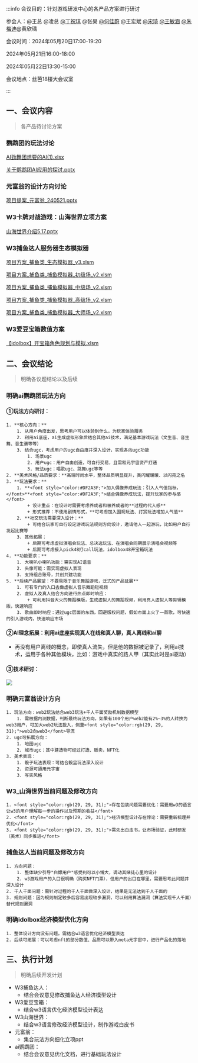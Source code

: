 :::info
会议目的：针对游戏研发中心的各产品方案进行研讨

参会人：@王总 @凌总  [@丁祝琪](undefined/dingzhuqi) @张昊 [@何佳蔚](undefined/littleorange-8k8nt) @王宏斌 [@宋琦](undefined/j3k2kgpk) [@王敏涵](undefined/cookie-ylrqq) [@朱梅迪](undefined/qwbzkhdh)@黄欣瑀

会议时间：2024年05月20日17:00-19:20

   2024年05月21日16:00-18:00

   2024年05月22日13:30-15:00

会议地点：丝芭18楼大会议室

:::

## 一、会议内容 
> 各产品待讨论方案
>

### 鹦鹉团的玩法讨论
[AI劲舞团想要的AI(1).xlsx](https://snh48group.yuque.com/attachments/yuque/0/2024/xlsx/12926950/1716275850032-3249e81a-f68f-4635-a744-103a126cd1e2.xlsx)

[关于鹦鹉团AI应用的探讨.pptx](https://snh48group.yuque.com/attachments/yuque/0/2024/pptx/12926950/1716370954830-a55dfb83-d64a-425f-bfb5-4180ad428ca6.pptx)

### 元富翁的设计方向讨论
[项目提案_元富翁_240521.pptx](https://snh48group.yuque.com/attachments/yuque/0/2024/pptx/12926950/1716370930065-5c3d667e-9012-429b-8d39-2535b53641a4.pptx)

### W3卡牌对战游戏：山海世界立项方案
[山海世界介绍5.17.pptx](https://snh48group.yuque.com/attachments/yuque/0/2024/pptx/12926950/1716275737720-01119435-47c2-435c-94ad-e5b7671a00f3.pptx)

### W3捕鱼达人服务器生态模拟器  
[项目方案_捕鱼类_生态模拟器_v3.xlsm](https://snh48group.yuque.com/attachments/yuque/0/2024/xlsm/12926950/1716274552630-62489cee-2a12-4a87-96ac-6b6d598f7188.xlsm)

[项目方案_捕鱼类_捕鱼模拟器_初级场_v2.xlsm](https://snh48group.yuque.com/attachments/yuque/0/2024/xlsm/12926950/1716275684089-20a0183a-85b8-4f64-9b4a-cea5b540df31.xlsm)

[项目方案_捕鱼类_捕鱼模拟器_中级场_v2.xlsm](https://snh48group.yuque.com/attachments/yuque/0/2024/xlsm/12926950/1716275700696-f0de8cac-05d1-424d-9125-ea06ded853f0.xlsm)

[项目方案_捕鱼类_捕鱼模拟器_高级场_v2.xlsm](https://snh48group.yuque.com/attachments/yuque/0/2024/xlsm/12926950/1716275696638-f944a8a4-6147-435e-8ae5-71f3dc2a686e.xlsm)

[项目方案_捕鱼类_捕鱼模拟器_大师场_v2.xlsm](https://snh48group.yuque.com/attachments/yuque/0/2024/xlsm/12926950/1716275686347-5787ad12-683b-4f50-b0b3-6273ea0cf773.xlsm)

### W3爱豆宝箱数值方案
[【idolbox】开宝箱角色规划与模拟.xlsm](https://snh48group.yuque.com/attachments/yuque/0/2024/xlsm/12926950/1716275679774-312d8f02-6319-41d0-8a86-0de01275479a.xlsm)

## 二、会议结论
> 明确各议题结论以及后续
>

### 明确ai鹦鹉团玩法方向
#### ①玩法方向研讨：
    1. **核心方向：**
        1. 从用户角度出发，思考用户可以体验到什么，为玩家体验服务
        2. 利用ai底座，ai生成虚拟形象后结合其他ai技术，满足基本游戏玩法（文生音、音生舞、音生谱等等）
        3. 结合ugc，考虑用户的ugc自由度并深入设计，实现各向ugc功能
            1. 场景ugc
            2. 用户ugc：用户自由创造，可自行交易，且需和元宇宙资产打通
            3. 玩法ugc：唱歌ugc、跳舞ugc等等
    2. **美术风格/品质要求：**高端时尚水平，整体品质明显提升，类闪耀暖暖、以闪亮之名
    3. **玩法要求：**
        1. **<font style="color:#DF2A3F;">加入偶像养成玩法：引入人气值指标，</font>**<font style="color:#DF2A3F;">结合偶像养成玩法，提升玩家的参与感</font>
            + 设计重点：在设计时需要考虑养成者和被养成者的**过程的代入感**
            + 形式推荐：不使用剧情形式，**可考虑加入围观玩法、打赏玩法增加人气值**
        2. **社交玩法需要深入设计：**
            + 可结合玩家可自行设定游戏玩法规则方向设计，邀请他人一起游玩，比如用户自行发起比赛等
        3. 其他拓展：
            + 后期可考虑虚拟演唱会玩法、总决选玩法、在演唱会同期展示演唱会视频等
            + 后期可考虑接入pick48打call玩法，idolbox48开宝箱玩法
    4. **功能要求：**
        1. 大喇叭小喇叭功能：需实现AI语音
        2. 头像可能：需实现虚拟人表现
        3. 支持组合账号，共创共建功能
    5. **后续产品展望：不要局限于音乐舞蹈游戏，泛式的产品延展**
        1. 可有专门的入口去做虚拟人音乐舞蹈短视频
        2. 虚拟人及真人结合方向进行热点即时响应：
            + 可利用抖音大火的舞蹈模版，生成虚拟人的舞蹈视频，利用真人虚拟人等剪辑模版，快速响应
        3. 歌曲即时响应：通过ugc层面的东西，回避版权问题，假如市面上火了一首歌，可快速的引入游戏内，快速响应市场

#### ②AI理念拓展：利用ai底座实现真人在线和真人聊，真人离线和ai聊
+ 再没有用户离线的概念，即使真人流失，但是他的数据被记录了，利用ai技术，运用于各种其他模块，比如：游戏中真实的路人甲（其实此时是ai驱动）

#### ③技术研讨：
![](https://cdn.nlark.com/yuque/0/2024/jpeg/12926950/1716378844363-831c7623-325f-4f65-9305-34555b6079a5.jpeg)

### 明确元富翁设计方向
    1. 玩法方向：web2玩法结合web3玩法+千人千面奖励机制数据模型
        1. 需根据内测数据，判断最终玩法方向，如果有100个用户web2能有2%~3%的人转换为web3用户，可加大web2玩法投入，侧重<font style="color:rgb(29, 29, 31);">web2向web3</font>导流
    2. ugc可拓展方向：
        1. 地图ugc
        2. 城市ugc：其中建造物可经过打造、贩卖，NFT化
    3. 美术表现：
        1. 骰子玩法表现：可结合骰盅玩法深入设计 
        2. 资源可通用元宇宙
        3. 写实风格

### W3_山海世界当前问题及修改方向
    1. <font style="color:rgb(29, 29, 31);">存在包装问题需要优化：需要用w3的语言让w3的用户理解每一步的操作以及预期的收益</font>
    2. <font style="color:rgb(29, 29, 31);">经济模型设计存在悖论：需要重新梳理并优化</font>
    3. <font style="color:rgb(29, 29, 31);">需先出白皮书，让市场验证，此时研发（美术）同步推进</font>

### 捕鱼达人当前问题及修改方向
    1. 方向问题：
        1. 整体缺少引导"白嫖用户"感受到可以小博大，调动其赌徒心里的设计
        2. w3游戏用户的入口很明确（购买NFT门票），但用户的出口在哪里，需要思考此问题并深入设计
    2. 千人千面问题：需针对过程的千人千面做深入设计，结果是无法达到千人千面的
    3. 规则问题：因为规则制定较多后容易出现较多漏洞，可以利用算法漏洞（算法实现千人千面）替代规则漏洞

### 明确idolbox经济模型优化方向
    1. 整体设计方向没有问题。需结合w3语言优化经济模型表达
    2. 后续可拓展：可以考虑nft的部分数值、品质可以带入meta元宇宙中，进行产品化的落地

### 




## 三、执行计划
> 明确后续开发计划
>

+ W3捕鱼达人：
    - 结合会议意见修改捕鱼达人经济模型设计
+ W3爱豆宝箱：
    - 结合w3语言优化经济模型设计表达
+ W3山海世界：
    - 结合w3语言修改经济模型设计，制作游戏白皮书
+ 元富翁：
    - 集合玩法方向细化立项ppt
+ ai鹦鹉团：
    - 结合会议意见优化文档，进行基础玩法设计



